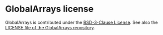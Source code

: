 # GlobalArrays license

GlobalArrays is contributed under the
[BSD-3-Clause License](https://opensource.org/licenses/BSD-3-Clause).
See also the
[LICENSE file of the GlobalArrays repository](https://github.com/GlobalArrays/ga/blob/master/LICENSE).
